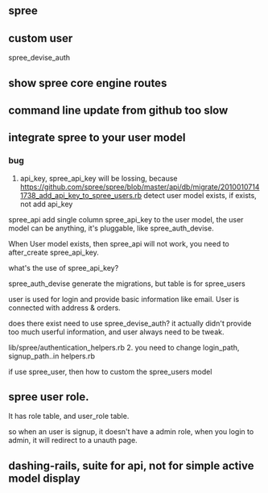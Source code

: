 ## spree

## custom user
spree_devise_auth

## show spree core engine routes

## command line update from github too slow

## integrate spree to your user model
### bug
1. api_key, spree_api_key will be lossing, because https://github.com/spree/spree/blob/master/api/db/migrate/20100107141738_add_api_key_to_spree_users.rb detect user model exists, if exists, not add api_key

spree_api add single column spree_api_key to the user model, the user model can be anything, it's pluggable, like spree_auth_devise.

When User model exists, then spree_api will not work, you need to after_create spree_api_key.

what's the use of spree_api_key?

spree_auth_devise generate the migrations, but table is for spree_users

user is used for login and provide basic information like email.
User is connected with address & orders.

does there exist need to use spree_devise_auth? it actually didn't provide too much userful information, and user always need to be tweak.

lib/spree/authentication_helpers.rb
2. you need to change login_path, signup_path..in helpers.rb

if use spree_user, then how to custom the spree_users model

## spree user role.
It has role table, and user_role table.

so when an user is signup, it doesn't have a admin role, when you login to admin, it will redirect to a unauth page.

## dashing-rails, suite for api, not for simple active model display